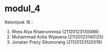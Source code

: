 # modul_4

Kelompok 16 :
1. Rhea Alya Khaerunnnisa (21120123130088)
2. Muhammad Azka Wijasena (21120123140125)
3. Jonatan Prezy Situmorang (21120123120019)
